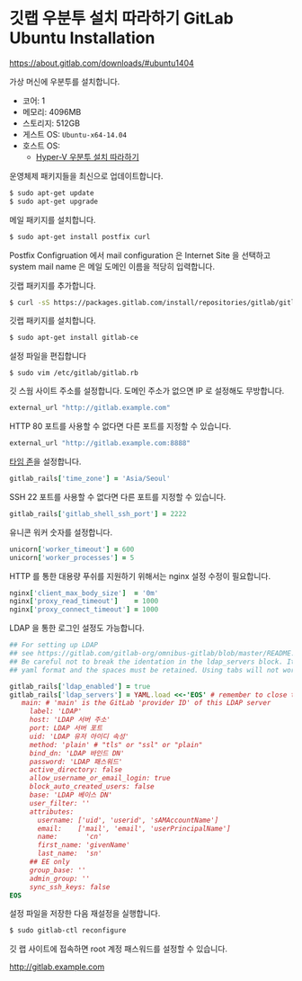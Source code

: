 # 깃랩 우분투 설치 따라하기 GitLab Ubuntu Installation

<https://about.gitlab.com/downloads/#ubuntu1404>

가상 머신에 우분투를 설치합니다.

* 코어: 1
* 메모리: 4096MB
* 스토리지: 512GB
* 게스트 OS: `Ubuntu-x64-14.04`
* 호스트 OS:
    * [Hyper-V 우분투 설치 따라하기](hyper_v_ubuntu_installation_tutorial.md)


운영체제 패키지들을 최신으로 업데이트합니다.

```bash
$ sudo apt-get update
$ sudo apt-get upgrade
```

메일 패키지를 설치합니다.

```bash
$ sudo apt-get install postfix curl
```

Postfix Configruation 에서 mail configuration 은 Internet Site 을 선택하고 system mail name 은 메일 도메인 이름을 적당히 입력합니다.

깃랩 패키지를 추가합니다.

```bash
$ curl -sS https://packages.gitlab.com/install/repositories/gitlab/gitlab-ce/script.deb.sh | sudo bash
```

깃랩 패키지를 설치합니다.
```bash
$ sudo apt-get install gitlab-ce
```


설정 파일을 편집합니다

```
$ sudo vim /etc/gitlab/gitlab.rb
```

깃 스웜 사이트 주소를 설정합니다. 도메인 주소가 없으면 IP 로 설정해도 무방합니다.

```ruby
external_url "http://gitlab.example.com"
```

HTTP 80 포트를 사용할 수 없다면 다른 포트를 지정할 수 있습니다.

```ruby
external_url "http://gitlab.example.com:8888"
```

[타임 존](https://en.wikipedia.org/wiki/List_of_tz_database_time_zones)을 설정합니다. 

```ruby
gitlab_rails['time_zone'] = 'Asia/Seoul'
```

SSH 22 포트를 사용할 수 없다면 다른 포트를 지정할 수 있습니다.

```ruby
gitlab_rails['gitlab_shell_ssh_port'] = 2222
```

유니콘 워커 숫자를 설정합니다.

```ruby
unicorn['worker_timeout'] = 600
unicorn['worker_processes'] = 5
```

HTTP 를 통한 대용량 푸쉬를 지원하기 위해서는 nginx 설정 수정이 필요합니다.

```ruby
nginx['client_max_body_size']  = '0m'
nginx['proxy_read_timeout']    = 1000
nginx['proxy_connect_timeout'] = 1000
```

LDAP 을 통한 로그인 설정도 가능합니다.

```ruby
## For setting up LDAP
## see https://gitlab.com/gitlab-org/omnibus-gitlab/blob/master/README.md#setting-up-ldap-sign-in
## Be careful not to break the identation in the ldap_servers block. It is in
## yaml format and the spaces must be retained. Using tabs will not work.

gitlab_rails['ldap_enabled'] = true
gitlab_rails['ldap_servers'] = YAML.load <<-'EOS' # remember to close this block with 'EOS' below
   main: # 'main' is the GitLab 'provider ID' of this LDAP server
     label: 'LDAP'
     host: 'LDAP 서버 주소'
     port: LDAP 서버 포트
     uid: 'LDAP 유저 아이디 속성'
     method: 'plain' # "tls" or "ssl" or "plain"
     bind_dn: 'LDAP 바인드 DN'
     password: 'LDAP 패스워드'
     active_directory: false
     allow_username_or_email_login: true
     block_auto_created_users: false
     base: 'LDAP 베이스 DN'
     user_filter: ''
     attributes:
       username: ['uid', 'userid', 'sAMAccountName']
       email:    ['mail', 'email', 'userPrincipalName']
       name:       'cn'
       first_name: 'givenName'
       last_name:  'sn'
     ## EE only
     group_base: ''
     admin_group: ''
     sync_ssh_keys: false
EOS
```

설정 파일을 저장한 다음 재설정을 실행합니다.

```bash
$ sudo gitlab-ctl reconfigure
```

깃 랩 사이트에 접속하면 root 계정 패스워드를 설정할 수 있습니다.

<http://gitlab.example.com>
